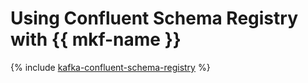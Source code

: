# Using Confluent Schema Registry with {{ mkf-name }}

{% include [kafka-confluent-schema-registry](../../_tutorials/kafka/kafka-confluent-schema-registry.md) %}
